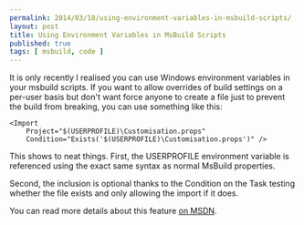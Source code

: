 ```yaml
---
permalink: 2014/03/18/using-environment-variables-in-msbuild-scripts/
layout: post
title: Using Environment Variables in MsBuild Scripts
published: true
tags: [ msbuild, code ]
---
```


It is only recently I realised you can use Windows environment variables 
in your msbuild scripts. If you want to allow overrides of build settings
on a per-user basis but don't want force anyone to create a file just to 
prevent the build from breaking, you can use something like this:

	<Import 
		Project="$(USERPROFILE)\Customisation.props" 
		Condition="Exists('$(USERPROFILE)\Customisation.props')" />

This shows to neat things. First, the USERPROFILE environment variable is 
referenced using the exact same syntax as normal MsBuild properties. 

Second, the inclusion is optional thanks to the Condition on the Task testing 
whether the file exists and only allowing the import if it does.

You can read more details about this feature [on MSDN](http://msdn.microsoft.com/en-us/library/ms171459.aspx).

